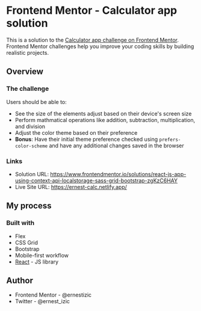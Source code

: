 # Frontend Mentor - Calculator app solution

This is a solution to the [Calculator app challenge on Frontend Mentor](https://www.frontendmentor.io/challenges/calculator-app-9lteq5N29). Frontend Mentor challenges help you improve your coding skills by building realistic projects. 


## Overview

### The challenge

Users should be able to:

- See the size of the elements adjust based on their device's screen size
- Perform mathmatical operations like addition, subtraction, multiplication, and division
- Adjust the color theme based on their preference
- **Bonus**: Have their initial theme preference checked using `prefers-color-scheme` and have any additional changes saved in the browser

### Links

- Solution URL: https://www.frontendmentor.io/solutions/react-js-app-using-context-api-localstorage-sass-grid-bootstrap-zgKzC6HAY
- Live Site URL: https://ernest-calc.netlify.app/

## My process

### Built with

- Flex
- CSS Grid
- Bootstrap
- Mobile-first workflow
- [React](https://reactjs.org/) - JS library


## Author
- Frontend Mentor - @ernestizic
- Twitter - @ernest_izic
